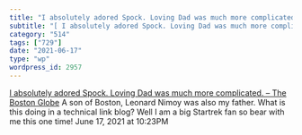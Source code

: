 ```yaml
---
title: "I absolutely adored Spock. Loving Dad was much more complicated. – The Boston Globe"
subtitle: "[ I absolutely adored Spock. Loving Dad was much more complicated. – The Boston Globe](https://www.b..."
category: "514"
tags: ["729"]
date: "2021-06-17"
type: "wp"
wordpress_id: 2957
---
```

[ I absolutely adored Spock. Loving Dad was much more complicated. – The Boston Globe](https://www.bostonglobe.com/2021/06/17/opinion/i-absolutely-adored-spock-loving-dad-was-much-more-complicated/?event=event12)
 A son of Boston, Leonard Nimoy was also my father. What is this doing in a technical link blog? Well I am a big Startrek fan so bear with me this one time!
June 17, 2021 at 10:23PM